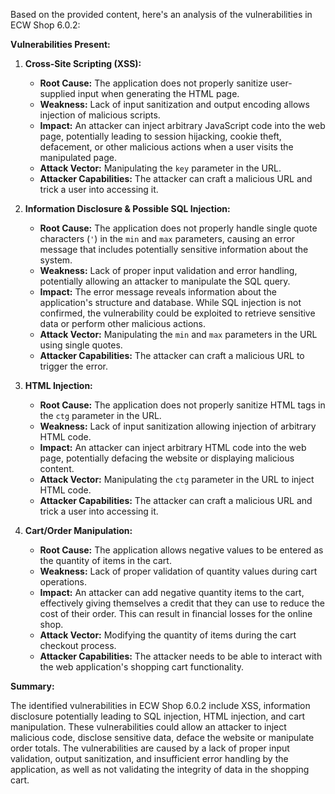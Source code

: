 Based on the provided content, here's an analysis of the vulnerabilities in ECW Shop 6.0.2:

**Vulnerabilities Present:**

1.  **Cross-Site Scripting (XSS):**
    *   **Root Cause:** The application does not properly sanitize user-supplied input when generating the HTML page.
    *   **Weakness:** Lack of input sanitization and output encoding allows injection of malicious scripts.
    *   **Impact:** An attacker can inject arbitrary JavaScript code into the web page, potentially leading to session hijacking, cookie theft, defacement, or other malicious actions when a user visits the manipulated page.
    *   **Attack Vector:** Manipulating the `key` parameter in the URL.
    *  **Attacker Capabilities:**  The attacker can craft a malicious URL and trick a user into accessing it.
2.  **Information Disclosure & Possible SQL Injection:**
    *   **Root Cause:** The application does not properly handle single quote characters (`'`) in the `min` and `max` parameters, causing an error message that includes potentially sensitive information about the system.
    *   **Weakness:** Lack of proper input validation and error handling, potentially allowing an attacker to manipulate the SQL query.
    *   **Impact:**  The error message reveals information about the application's structure and database. While SQL injection is not confirmed, the vulnerability could be exploited to retrieve sensitive data or perform other malicious actions.
    *   **Attack Vector:** Manipulating the `min` and `max` parameters in the URL using single quotes.
     *   **Attacker Capabilities:**  The attacker can craft a malicious URL to trigger the error.
3.  **HTML Injection:**
    *   **Root Cause:** The application does not properly sanitize HTML tags in the `ctg` parameter in the URL.
    *   **Weakness:** Lack of input sanitization allowing injection of arbitrary HTML code.
    *   **Impact:**  An attacker can inject arbitrary HTML code into the web page, potentially defacing the website or displaying malicious content.
    *   **Attack Vector:** Manipulating the `ctg` parameter in the URL to inject HTML code.
    *   **Attacker Capabilities:** The attacker can craft a malicious URL and trick a user into accessing it.

4. **Cart/Order Manipulation:**
    *   **Root Cause:** The application allows negative values to be entered as the quantity of items in the cart.
    *   **Weakness:** Lack of proper validation of quantity values during cart operations.
    *   **Impact:** An attacker can add negative quantity items to the cart, effectively giving themselves a credit that they can use to reduce the cost of their order. This can result in financial losses for the online shop.
    *   **Attack Vector:** Modifying the quantity of items during the cart checkout process.
    *   **Attacker Capabilities:** The attacker needs to be able to interact with the web application's shopping cart functionality.

**Summary:**

The identified vulnerabilities in ECW Shop 6.0.2 include XSS, information disclosure potentially leading to SQL injection, HTML injection, and cart manipulation. These vulnerabilities could allow an attacker to inject malicious code, disclose sensitive data, deface the website or manipulate order totals. The vulnerabilities are caused by a lack of proper input validation, output sanitization, and insufficient error handling by the application, as well as not validating the integrity of data in the shopping cart.